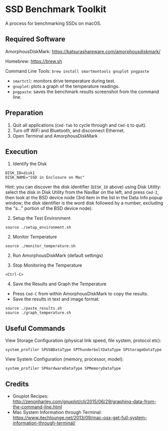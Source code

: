 # SSD Benchmark Toolkit

A process for benchmarking SSDs on macOS.

## Required Software

AmorphousDiskMark: https://katsurashareware.com/amorphousdiskmark/

Homebrew: https://brew.sh

Command Line Tools: `brew install smartmontools gnuplot pngpaste`
- `smartctl`: monitors drive temperature during test.
- `gnuplot`: plots a graph of the temperature readings.
- `pngpaste`: saves the benchmark results screenshot from the command line.

## Preparation

1. Quit all applications (`Cmd-Tab` to cycle through and `Cmd-Q` to quit).
2. Turn off WiFi and Bluetooth, and disconnect Ethernet.
3. Open Terminal and AmorphousDiskMark

## Execution

1. Identify the Disk

```
DISK_ID=disk1
DISK_NAME="SSD in Enclosure on Mac"
```

Hint: you can discover the disk identifier (`DISK_ID` above) using Disk Utility: select the disk in Disk Utility from
the NavBar on the left, and press `Cmd-I`, then look at the BSD device node (3rd item in the list in the Data Info popup
window; the disk identifier is the word disk followed by a number, excluding the "s..." portion of the BSD device
node).

2. Setup the Test Environment

```
source ./setup_environment.sh
```

2. Monitor Temperature

```
source ./monitor_temperature.sh
```

2. Run AmorphousDiskMark (default settings)

3. Stop Monitoring the Temperature

```
<Ctrl-C>
```

4. Save the Results and Graph the Temperature

- Press `Cmd-C` from within AmorphousDiskMark to copy the results.
- Save the results in text and image format:

```
source ./paste_results.sh
source ./graph_temperature.sh
```

## Useful Commands

View Storage Configuration (physical link speed, file system, protocol etc):

```
system_profiler SPUSBDataType SPThunderboltDataType SPStorageDataType
```

View System Configuration (memory, processor, model):

```
system_profiler SPHardwareDataType SPMemoryDataType
```

## Credits

* Gnuplot Recipes: http://zenonharley.com/gnuplot/cli/2015/06/29/graphing-data-from-the-command-line.html
* Mac System Information through Terminal: https://www.itechlounge.net/2013/09/mac-osx-get-full-system-information-through-terminal/
